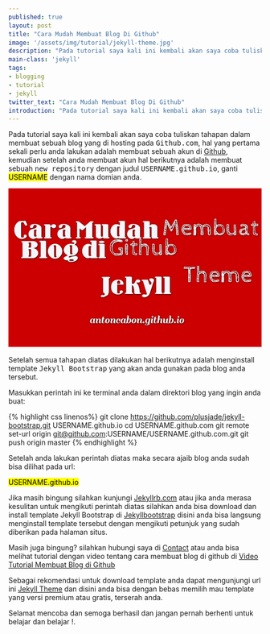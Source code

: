 ```yaml
---
published: true
layout: post
title: "Cara Mudah Membuat Blog Di Github"
image: '/assets/img/tutorial/jekyll-theme.jpg'
description: "Pada tutorial saya kali ini kembali akan saya coba tuliskan tahapan dalam membuat sebuah blog yang di hosting pada github."
main-class: 'jekyll'
tags:
- blogging
- tutorial
- jekyll
twitter_text: "Cara Mudah Membuat Blog Di Github"
introduction: "Pada tutorial saya kali ini kembali akan saya coba tuliskan tahapan dalam membuat sebuah blog yang di hosting pada github."
---
```

Pada tutorial saya kali ini kembali akan saya coba tuliskan tahapan dalam membuat sebuah blog yang di hosting pada <kbd>Github.com</kbd>, hal yang pertama sekali perlu anda lakukan adalah membuat sebuah akun di [Github](https://github.com), kemudian setelah anda membuat akun hal berikutnya adalah membuat sebuah <kbd>new repository</kbd> dengan judul <kbd>USERNAME.github.io</kbd>, ganti <mark>USERNAME</mark> dengan nama domian anda. 

![Cara Membuat Blog di Github](/assets/img/tutorial/jekyll-theme.jpg)

Setelah semua tahapan diatas dilakukan hal berikutnya adalah menginstall template <kbd>Jekyll Bootstrap</kbd> yang akan anda gunakan pada blog anda tersebut.

Masukkan perintah ini ke terminal anda dalam direktori blog yang ingin anda buat:

{% highlight css linenos%}
git clone https://github.com/plusjade/jekyll-bootstrap.git USERNAME.github.io
cd USERNAME.github.com
git remote set-url origin git@github.com:USERNAME/USERNAME.github.com.git
git push origin master
{% endhighlight %}

Setelah anda lakukan perintah diatas maka secara ajaib blog anda sudah bisa dilihat pada url:

<mark>USERNAME.github.io</mark>

Jika masih bingung silahkan kunjungi [Jekyllrb.com](https://jekyllrb.com/) atau jika anda merasa kesulitan untuk mengikuti perintah diatas silahkan anda bisa download dan install template Jekyll Bootstrap  di [Jekyllbootstrap](http://themes.jekyllbootstrap.com/) disini anda bisa langsung menginstall template tersebut dengan mengikuti petunjuk yang sudah diberikan pada halaman situs.

Masih juga bingung? silahkan hubungi saya di [Contact](https://antoncabon.github.io/about/) atau anda bisa melihat tutorial dengan video tentang cara membuat blog di github di [Video Tutorial Membuat Blog di Github](https://antoncabon.github.io/github-pages-and-jekyll-video-untuk-pemula/)

Sebagai rekomendasi untuk download template anda dapat mengunjungi url ini [Jekyll Theme](https://jekyllthemes.io/) dan disini anda bisa dengan bebas memilih mau template yang versi premium atau gratis, terserah anda.

Selamat mencoba dan semoga berhasil dan jangan pernah berhenti untuk belajar dan belajar !.
